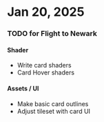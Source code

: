 # Jan 20, 2025

### TODO for Flight to Newark

#### Shader

* Write card shaders
* Card Hover shaders


#### Assets / UI

* Make basic card outlines 
* Adjust tileset with card UI

